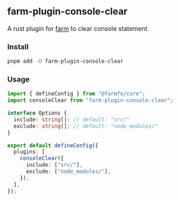 ## farm-plugin-console-clear

A rust plugin for [farm](https://github.com/farm-fe/farm) to clear console statement.

### Install

```bash
pnpm add -D farm-plugin-console-clear
```

### Usage

```ts
import { defineConfig } from "@farmfe/core";
import consoleClear from "farm-plugin-console-clear";

interface Options {
  include: string[]; // default: "src/"
  exclude: string[]; // default: "node_modules/"
}

export default defineConfig({
  plugins: [
    consoleClear({
      include: ["src/"],
      exclude: ["node_modules/"],
    }),
  ],
});
```
